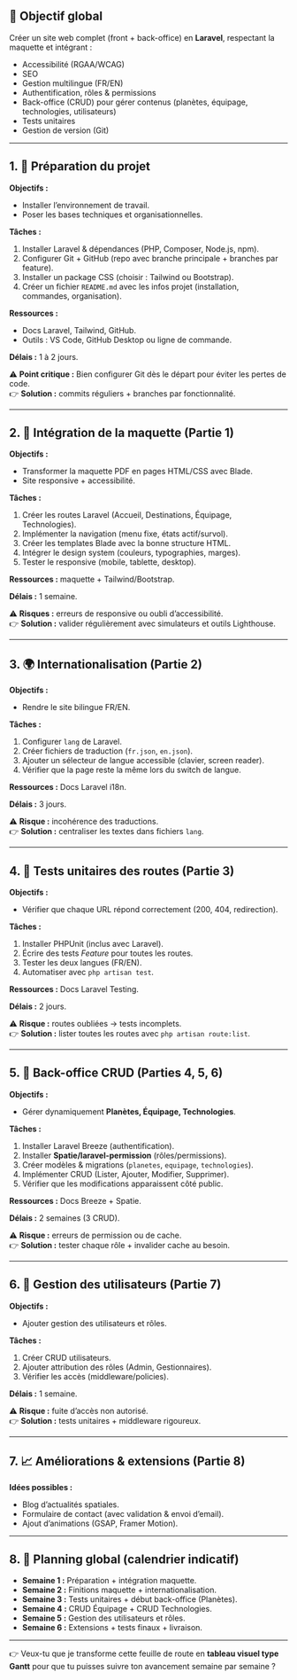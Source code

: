 ## 🎯 Objectif global

Créer un site web complet (front + back-office) en **Laravel**, respectant la maquette et intégrant :

- Accessibilité (RGAA/WCAG)  
- SEO  
- Gestion multilingue (FR/EN)  
- Authentification, rôles & permissions  
- Back-office (CRUD) pour gérer contenus (planètes, équipage, technologies, utilisateurs)  
- Tests unitaires  
- Gestion de version (Git)  

---

## 1. 📂 Préparation du projet

**Objectifs :**

- Installer l’environnement de travail.  
- Poser les bases techniques et organisationnelles.  

**Tâches :**

1. Installer Laravel & dépendances (PHP, Composer, Node.js, npm).  
2. Configurer Git + GitHub (repo avec branche principale + branches par feature).  
3. Installer un package CSS (choisir : Tailwind ou Bootstrap).  
4. Créer un fichier `README.md` avec les infos projet (installation, commandes, organisation).  

**Ressources :**

- Docs Laravel, Tailwind, GitHub.  
- Outils : VS Code, GitHub Desktop ou ligne de commande.  

**Délais :** 1 à 2 jours.

⚠️ **Point critique :** Bien configurer Git dès le départ pour éviter les pertes de code.  
👉 **Solution :** commits réguliers + branches par fonctionnalité.

---

## 2. 🎨 Intégration de la maquette (Partie 1)

**Objectifs :**

- Transformer la maquette PDF en pages HTML/CSS avec Blade.  
- Site responsive + accessibilité.  

**Tâches :**

1. Créer les routes Laravel (Accueil, Destinations, Équipage, Technologies).  
2. Implémenter la navigation (menu fixe, états actif/survol).  
3. Créer les templates Blade avec la bonne structure HTML.  
4. Intégrer le design system (couleurs, typographies, marges).  
5. Tester le responsive (mobile, tablette, desktop).  

**Ressources :** maquette + Tailwind/Bootstrap.

**Délais :** 1 semaine.

⚠️ **Risques :** erreurs de responsive ou oubli d’accessibilité.  
👉 **Solution :** valider régulièrement avec simulateurs et outils Lighthouse.

---

## 3. 🌍 Internationalisation (Partie 2)

**Objectifs :**

- Rendre le site bilingue FR/EN.  

**Tâches :**

1. Configurer `lang` de Laravel.  
2. Créer fichiers de traduction (`fr.json`, `en.json`).  
3. Ajouter un sélecteur de langue accessible (clavier, screen reader).  
4. Vérifier que la page reste la même lors du switch de langue.  

**Ressources :** Docs Laravel i18n.

**Délais :** 3 jours.

⚠️ **Risque :** incohérence des traductions.  
👉 **Solution :** centraliser les textes dans fichiers `lang`.

---

## 4. 🧪 Tests unitaires des routes (Partie 3)

**Objectifs :**

- Vérifier que chaque URL répond correctement (200, 404, redirection).  

**Tâches :**

1. Installer PHPUnit (inclus avec Laravel).  
2. Écrire des tests _Feature_ pour toutes les routes.  
3. Tester les deux langues (FR/EN).  
4. Automatiser avec `php artisan test`.  

**Ressources :** Docs Laravel Testing.

**Délais :** 2 jours.

⚠️ **Risque :** routes oubliées → tests incomplets.  
👉 **Solution :** lister toutes les routes avec `php artisan route:list`.

---

## 5. 🔧 Back-office CRUD (Parties 4, 5, 6)

**Objectifs :**

- Gérer dynamiquement **Planètes, Équipage, Technologies**.  

**Tâches :**

1. Installer Laravel Breeze (authentification).  
2. Installer **Spatie/laravel-permission** (rôles/permissions).  
3. Créer modèles & migrations (`planetes`, `equipage`, `technologies`).  
4. Implémenter CRUD (Lister, Ajouter, Modifier, Supprimer).  
5. Vérifier que les modifications apparaissent côté public.  

**Ressources :** Docs Breeze + Spatie.

**Délais :** 2 semaines (3 CRUD).

⚠️ **Risque :** erreurs de permission ou de cache.  
👉 **Solution :** tester chaque rôle + invalider cache au besoin.

---

## 6. 👥 Gestion des utilisateurs (Partie 7)

**Objectifs :**

- Ajouter gestion des utilisateurs et rôles.  

**Tâches :**

1. Créer CRUD utilisateurs.  
2. Ajouter attribution des rôles (Admin, Gestionnaires).  
3. Vérifier les accès (middleware/policies).  

**Délais :** 1 semaine.

⚠️ **Risque :** fuite d’accès non autorisé.  
👉 **Solution :** tests unitaires + middleware rigoureux.

---

## 7. 📈 Améliorations & extensions (Partie 8)

**Idées possibles :**

- Blog d’actualités spatiales.  
- Formulaire de contact (avec validation & envoi d’email).  
- Ajout d’animations (GSAP, Framer Motion).  

---

## 8. 📅 Planning global (calendrier indicatif)

- **Semaine 1 :** Préparation + intégration maquette.  
- **Semaine 2 :** Finitions maquette + internationalisation.  
- **Semaine 3 :** Tests unitaires + début back-office (Planètes).  
- **Semaine 4 :** CRUD Équipage + CRUD Technologies.  
- **Semaine 5 :** Gestion des utilisateurs et rôles.  
- **Semaine 6 :** Extensions + tests finaux + livraison.  

---

👉 Veux-tu que je transforme cette feuille de route en **tableau visuel type Gantt** pour que tu puisses suivre ton avancement semaine par semaine ?
